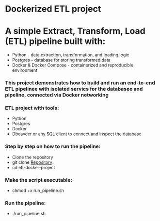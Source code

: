 # Dockerized ETL project

# A simple Extract, Transform, Load (ETL) pipeline built with:
  * Python - data extraction, transformation, and loading logic
  * Postgres - database for storing transformed data
  * Docker & Docker Compose - containerized and reproducible environment
### This project demonstrates how to build and run an end-to-end ETL pipelinee with isolated servics for the databasee and pipeline, connected via Docker networking





### ETL project with tools:
  * Python 
  * Postgres
  * Docker
  * Dbeaveer or any SQL client to connect and inspect the database

### Step by step on how to run the pipeline:
  * Clone the repository
  * git clone [Repository](https://github.com/Ayomi-tech/dockerized-etl-project.git)
  * cd etl-docker-project

  ### Make the script executable:
  * chmod +x run_pipeline.sh

  ### Run the pipeline:
  * ./run_pipeline.sh